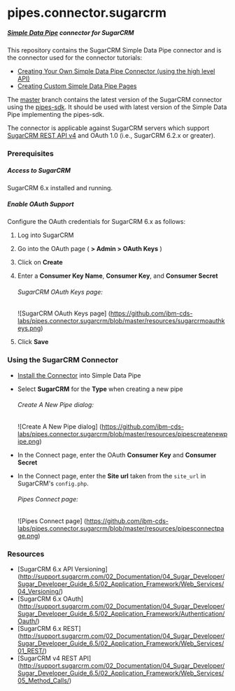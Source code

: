 # pipes.connector.sugarcrm

##### [Simple Data Pipe](https://developer.ibm.com/clouddataservices/simple-data-pipe/) connector for SugarCRM

This repository contains the SugarCRM Simple Data Pipe connector and is the connector used for the connector tutorials:

* [Creating Your Own Simple Data Pipe Connector (using the high level API)](https://github.com/ibm-cds-labs/pipes-sdk/wiki/Creating-Your-Own-Simple-Data-Pipe-Connector-%28using-the-high-level-API%29)
* [Creating Custom Simple Data Pipe Pages](https://github.com/ibm-cds-labs/pipes-sdk/wiki/Creating-Custom-Simple-Data-Pipe-Pages)

The [master](https://github.com/ibm-cds-labs/pipes.connector.sugarcrm) branch contains the latest version of the SugarCRM connector using the [pipes-sdk](https://github.com/ibm-cds-labs/pipes-sdk). It should be used with latest version of the Simple Data Pipe implementing the pipes-sdk.

The connector is applicable against SugarCRM servers which support [SugarCRM REST API v4](http://support.sugarcrm.com/Documentation/Sugar_Developer/Sugar_Developer_Guide_7.6/API/Web_Services/API_Versioning/) and OAuth 1.0 (i.e., SugarCRM 6.2.x or greater).


### Prerequisites

##### Access to SugarCRM

SugarCRM 6.x installed and running.

##### Enable OAuth Support

Configure the OAuth credentials for SugarCRM 6.x as follows:

1. Log into SugarCRM
2. Go into the OAuth page ( __> Admin > OAuth Keys__ )
3. Click on __Create__
4. Enter a __Consumer Key Name__, __Consumer Key__, and __Consumer Secret__  

	###### SugarCRM OAuth Keys page:
	![SugarCRM OAuth Keys page] (https://github.com/ibm-cds-labs/pipes.connector.sugarcrm/blob/master/resources/sugarcrmoauthkeys.png)  
	
5. Click __Save__


### Using the SugarCRM Connector 

* [Install the Connector](https://github.com/ibm-cds-labs/pipes/wiki/Installing-a-Simple-Data-Pipe-Connector) into Simple Data Pipe
* Select __SugarCRM__ for the __Type__ when creating a new pipe  

	###### Create A New Pipe dialog:
	![Create A New Pipe dialog] (https://github.com/ibm-cds-labs/pipes.connector.sugarcrm/blob/master/resources/pipescreatenewpipe.png)  
	
* In the Connect page, enter the OAuth __Consumer Key__ and __Consumer Secret__
* In the Connect page, enter the __Site url__ taken from the `site_url` in SugarCRM's `config.php`.  

	###### Pipes Connect page:
	![Pipes Connect page] (https://github.com/ibm-cds-labs/pipes.connector.sugarcrm/blob/master/resources/pipesconnectpage.png)  
	


### Resources

* [SugarCRM 6.x API Versioning] (http://support.sugarcrm.com/02_Documentation/04_Sugar_Developer/Sugar_Developer_Guide_6.5/02_Application_Framework/Web_Services/04_Versioning/)
* [SugarCRM 6.x OAuth] (http://support.sugarcrm.com/02_Documentation/04_Sugar_Developer/Sugar_Developer_Guide_6.5/02_Application_Framework/Authentication/Oauth/)
* [SugarCRM 6.x REST] (http://support.sugarcrm.com/02_Documentation/04_Sugar_Developer/Sugar_Developer_Guide_6.5/02_Application_Framework/Web_Services/01_REST/)
* [SugarCRM v4 REST API] (http://support.sugarcrm.com/02_Documentation/04_Sugar_Developer/Sugar_Developer_Guide_6.5/02_Application_Framework/Web_Services/05_Method_Calls/)
